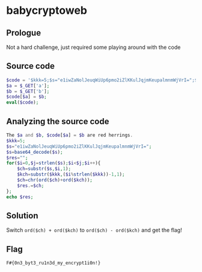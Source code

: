 # babycryptoweb

## Prologue

Not a hard challenge, just required some playing around with the code

## Source code

```php
$code = '$kkk=5;$s="e1iwZaNolJeuqWiUp6pmo2iZlKKulJqjmKeupalmnmWjVrI=";$s=base64_decode($s);$res="";for($i=0,$j=strlen($s);$i<$j;$i++){$ch=substr($s,$i,1);$kch=substr($kkk,($i%strlen($kkk))-1,1);$ch=chr(ord($ch)+ord($kch));$res.=$ch;};echo $res;';
$a = $_GET['a'];
$b = $_GET['b'];
$code[$a] = $b;
eval($code);
```

## Analyzing the source code

```php
The $a and $b, $code[$a] = $b are red herrings.
$kkk=5;
$s="e1iwZaNolJeuqWiUp6pmo2iZlKKulJqjmKeupalmnmWjVrI=";
$s=base64_decode($s);
$res="";
for($i=0,$j=strlen($s);$i<$j;$i++){
	$ch=substr($s,$i,1);
	$kch=substr($kkk,($i%strlen($kkk))-1,1);
	$ch=chr(ord($ch)+ord($kch));
	$res.=$ch;
};
echo $res;
```

## Solution

Switch ```ord($ch) + ord($kch)``` to ```ord($ch) - ord($kch)``` and get the flag!

## Flag

```
F#{0n3_byt3_ru1n3d_my_encrypt1i0n!}
```

